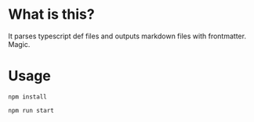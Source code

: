 # What is this?

It parses typescript def files and outputs markdown files with frontmatter. Magic.

# Usage

```
npm install

npm run start
```